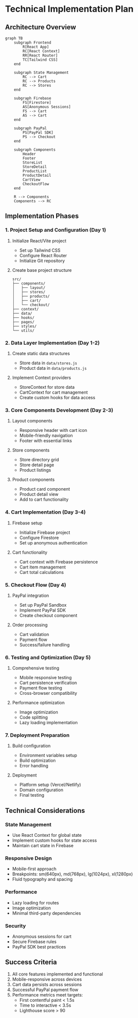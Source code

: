 # Technical Implementation Plan

## Architecture Overview

```mermaid
graph TB
    subgraph Frontend
        R[React App]
        RC[React Context]
        RR[React Router]
        TC[Tailwind CSS]
    end
    
    subgraph State Management
        RC --> Cart
        RC --> Products
        RC --> Stores
    end
    
    subgraph Firebase
        FS[Firestore]
        AS[Anonymous Sessions]
        FS --> Cart
        AS --> Cart
    end
    
    subgraph PayPal
        PS[PayPal SDK]
        PS --> Checkout
    end
    
    subgraph Components
        Header
        Footer
        StoreList
        StoreDetail
        ProductList
        ProductDetail
        CartView
        CheckoutFlow
    end

    R --> Components
    Components --> RC
```

## Implementation Phases

### 1. Project Setup and Configuration (Day 1)
1. Initialize React/Vite project
   - Set up Tailwind CSS
   - Configure React Router
   - Initialize Git repository

2. Create base project structure
   ```
   src/
   ├── components/
   │   ├── layout/
   │   ├── stores/
   │   ├── products/
   │   ├── cart/
   │   └── checkout/
   ├── context/
   ├── data/
   ├── hooks/
   ├── pages/
   ├── styles/
   └── utils/
   ```

### 2. Data Layer Implementation (Day 1-2)
1. Create static data structures
   - Store data in `data/stores.js`
   - Product data in `data/products.js`

2. Implement Context providers
   - StoreContext for store data
   - CartContext for cart management
   - Create custom hooks for data access

### 3. Core Components Development (Day 2-3)
1. Layout components
   - Responsive header with cart icon
   - Mobile-friendly navigation
   - Footer with essential links

2. Store components
   - Store directory grid
   - Store detail page
   - Product listings

3. Product components
   - Product card component
   - Product detail view
   - Add to cart functionality

### 4. Cart Implementation (Day 3-4)
1. Firebase setup
   - Initialize Firebase project
   - Configure Firestore
   - Set up anonymous authentication

2. Cart functionality
   - Cart context with Firebase persistence
   - Cart item management
   - Cart total calculations

### 5. Checkout Flow (Day 4)
1. PayPal integration
   - Set up PayPal Sandbox
   - Implement PayPal SDK
   - Create checkout component

2. Order processing
   - Cart validation
   - Payment flow
   - Success/failure handling

### 6. Testing and Optimization (Day 5)
1. Comprehensive testing
   - Mobile responsive testing
   - Cart persistence verification
   - Payment flow testing
   - Cross-browser compatibility

2. Performance optimization
   - Image optimization
   - Code splitting
   - Lazy loading implementation

### 7. Deployment Preparation
1. Build configuration
   - Environment variables setup
   - Build optimization
   - Error handling

2. Deployment
   - Platform setup (Vercel/Netlify)
   - Domain configuration
   - Final testing

## Technical Considerations

### State Management
- Use React Context for global state
- Implement custom hooks for state access
- Maintain cart state in Firebase

### Responsive Design
- Mobile-first approach
- Breakpoints: sm(640px), md(768px), lg(1024px), xl(1280px)
- Fluid typography and spacing

### Performance
- Lazy loading for routes
- Image optimization
- Minimal third-party dependencies

### Security
- Anonymous sessions for cart
- Secure Firebase rules
- PayPal SDK best practices

## Success Criteria
1. All core features implemented and functional
2. Mobile-responsive across devices
3. Cart data persists across sessions
4. Successful PayPal payment flow
5. Performance metrics meet targets:
   - First contentful paint < 1.5s
   - Time to interactive < 3.5s
   - Lighthouse score > 90